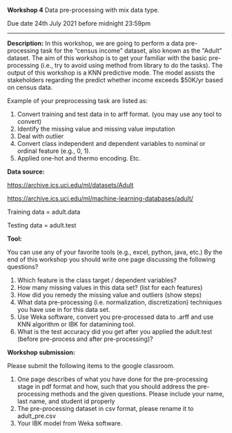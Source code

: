 **Workshop 4** Data pre-processing with mix data type.

Due date 24th July 2021 before midnight 23:59pm

---

**Description:**
In this workshop, we are going to perform a data pre-processing task for the “census income” dataset, also known as the "Adult" dataset. The aim of this workshop is to get your familiar with the basic pre-processing (i.e., try to avoid using method from library to do the tasks). The output of this workshop is a KNN predictive mode. The model assists the stakeholders regarding the predict whether income exceeds $50K/yr based on census data.

Example of your preprocessing task are listed as:
1. Convert training and test data in to arff format. (you may use any tool to convert)
2. Identify the missing value and missing value imputation
3. Deal with outlier
4. Convert class independent and dependent variables to nominal or ordinal feature (e.g., 0, 1).
5. Applied one-hot and thermo encoding.
Etc.

**Data source:**

https://archive.ics.uci.edu/ml/datasets/Adult

https://archive.ics.uci.edu/ml/machine-learning-databases/adult/

Training data = adult.data

Testing data = adult.test

**Tool:**

You can use any of your favorite tools (e.g., excel, python, java, etc.)
By the end of this workshop you should write one page discussing the following questions?

1. Which feature is the class target / dependent variables?
2. How many missing values in this data set? (list for each features)
3. How did you remedy the missing value and outliers (show steps)
4. What data pre-processing (i.e. normalization, discretization) techniques you have use in for this data set.
5. Use Weka software, convert you pre-processed data to .arff and use KNN algorithm or IBK for datamining tool.
6. What is the test accuracy did you get after you applied the adult.test (before pre-process and after pre-processing)?

**Workshop submission:**

Please submit the following items to the google classroom.

1. One page describes of what you have done for the pre-processing stage in pdf format and how, such that you should address the pre-processing methods and the given questions. Please include your name, last name, and student id properly
2. The pre-processing dataset in csv format, please rename it to adult_pre.csv
3. Your IBK model from Weka software.
